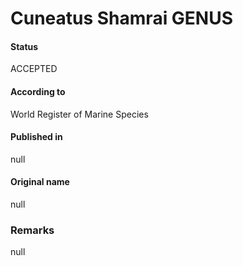 Cuneatus Shamrai GENUS
=======

#### Status
ACCEPTED

#### According to
World Register of Marine Species

#### Published in
null

#### Original name
null

### Remarks
null
